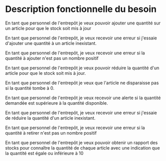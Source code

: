 # Description fonctionnelle du besoin

En tant que personnel de l'entrepôt je veux pouvoir ajouter une quantité sur un article pour que le stock soit mis à jour

En tant que personnel de l'entrepôt, je veux recevoir une erreur si j'essaie d'ajouter une quantité à un article inexistant.

En tant que personnel de l'entrepôt, je veux recevoir une erreur si la quantité à ajouter n'est pas un nombre positif

En tant que personnel de l'entrepôt je veux pouvoir réduire la quantité d'un article pour que le stock soit mis à jour.

En tant que personnel de l'entrepôt je veux que l'article ne disparaisse pas si la quantité tombe à 0.

En tant que personnel de l'entrepôt je veux recevoir une alerte si la quantité demandée est supérieure à la quantité disponible.

En tant que personnel de l'entrepôt, je veux recevoir une erreur si j'essaie de réduire la quantité d'un article inexistant.

En tant que personnel de l'entrepôt, je veux recevoir une erreur si la quantité à retirer n'est pas un nombre positif

En tant que personnel de l'entrepôt je veux pouvoir obtenir un rapport des stocks pour connaître la quantité de chaque article avec une indication que la quantité est égale ou inférieure à 10